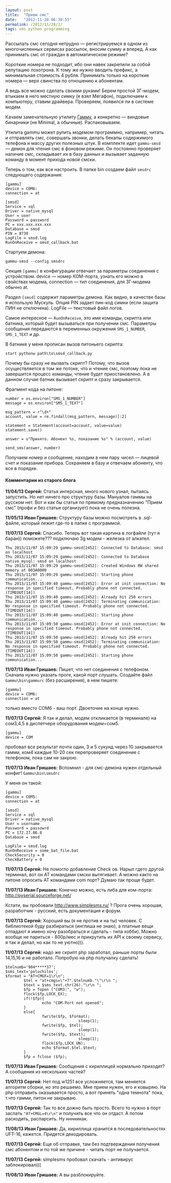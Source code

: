 ```yaml
---
layout: post
title:  "Прием смс"
date:   "2012-11-28 06:30:55"
permalink: /2012/11/28/1/
tags: sms python programming
---
```


Рассылать смс сегодня нетрудно — регистрируемся в одном из
многочисленных сервисах рассылок, вносим сумму и вперед. А как
принимать смс от граждан в автоматическом режиме?

Короткие номера не подходит, ибо они навек закрепили за собой
репутацию лохотрона. К тому же нужно вводить префикс, а минимальная
стоимость 4 рубля. Принимать только на короткие номера — верх свинства
по отношению к абонентам.

А ведь все можно сделать своими руками! Берем простой 3Г-модем,
втыкаем в него местную симку (я взял Мегафон), подключаем к
компьютеру, ставим драйвера. Проверяем, появился ли в системе модем.

Качаем замечательную утилиту [Гамму](http://wammu.eu/gammu/), а
конкретно — виндовые бинарники (не Minimal, а обычные). Распаковываем.

Утилита gammu может рулить модемом программно, например, читать и
отправлять смс, совершать звонки, делать бекапы содержимого телефона и
массу других полезных штук. В комплекте идет `gammu-smsd` — демон для
чтения смс в фоновом режиме. Он постоянно проверяет наличие смс,
складывает их в базу данных и вызывает заданную команду в момент
прихода новой смски.

Теперь о том, как все настроить. В папке bin создаем файл `smsdrc`
следующего содержания:

~~~
[gammu]
device = COM6:
connection = at

[smsd]
Service = sql
Driver = native_mysql
User = user
Password = password
PC = xxx.xxx.xxx.xxx
Database = smsd
PIN = 8730
LogFile = smsd.log
RunOnReceive = smsd_callback.bat
~~~

Стартуем демона:

~~~
gammu-smsd --config smsdrc
~~~

Секция `[gammu]` в конфигурации отвечает за параметры соединения с
устройством. device — номер КОМ-порта, узнать его можно в свойствах
модема, connection — тип соединения, для 3Г-модема обычно at.

Раздел `[smsd]` содержит параметры демона. Как видно, в качестве базы
я использую Мускуль. Опция PIN задает пин-код симки (если защита ПИН
не отключена). LogFile — текстовый файл логов.

Самое интересное — `RunOnReceive`, это имя команды, скрипта или
батника, который будет вызываться при получении смс. Параметры
сообщения передаются в переменных окружения `SMS_1_NUMBER`,
`SMS_1_TEXT` и др.

В батнике у меня прописан вызов питоньего скрипта:

~~~
start pythonw path\to\smsd_callback.py
~~~

Почему бы сразу не вызвать скрипт? Потому, что вызов осуществляется в
том же потоке, что и чтение смс, поэтому пока не завершится процесс
команды, чтение будет приостановлено. А в данном случае батник
вызывает скрипт и сразу закрывается.

Фрагмент кода на питоне:

~~~
number = os.environ["SMS_1_NUMBER"]
message = os.environ["SMS_1_TEXT"]

msg_pattern = r"\d+"
account, value = re.findall(msg_pattern, message)[:2]

statement = Statement(account=account, value=value)
statement.save()

answer = u"Принято. Абонент %s, показание %s" % (account, value)

send_sms(answer, number)
~~~

Получаем номер и сообщение, находим в нем пару чисел — лицевой счет и
показание прибора. Сохраняем в базу и отвечаем абоненту, что все в
порядке.



#### Комментарии из старого блога


**11/04/13 Сергей:** Статья интерсная, много нового узнал, пытаясь
  запустить. Но нет ничего про структуру базы. Мануалов гаммы на
  русском нет. Вот и как бы статья по прямому предназначению "Прием
  смс" (профи и без статьи организует) пока не очень полезна.


**11/05/13 Иван Гришаев:** Структуру базы можно посмотреть в
  .sql-файле, который лежит где-то в папке с программой.


**11/07/13 Сергей:** Спасибо. Теперь вот такая картина в логфайле (тут
я баран)) поможете???  подключаю 3g модем - железка от алкател.

~~~
Thu 2013/11/07 15:09:29 gammu-smsd[2452]: Connected to Database: smsd on localhost
Thu 2013/11/07 15:09:29 gammu-smsd[2452]: Connected to Database native_mysql: smsd on localhost
Thu 2013/11/07 15:09:29 gammu-smsd[2452]: Created Windows RW shared memory at 003A0000
Thu 2013/11/07 15:09:29 gammu-smsd[2452]: Starting phone communication...
Thu 2013/11/07 15:09:40 gammu-smsd[2452]: Error at init connection: No response in specified timeout. Probably phone not connected. (TIMEOUT[14])
Thu 2013/11/07 15:09:40 gammu-smsd[2452]: Already hit 250 errors
Thu 2013/11/07 15:09:40 gammu-smsd[2452]: Terminating communication: No response in specified timeout. Probably phone not connected. (TIMEOUT[14])
Thu 2013/11/07 15:09:40 gammu-smsd[2452]: Starting phone communication...
Thu 2013/11/07 15:09:50 gammu-smsd[2452]: Error at init connection: No response in specified timeout. Probably phone not connected. (TIMEOUT[14])
Thu 2013/11/07 15:09:50 gammu-smsd[2452]: Already hit 250 errors
Thu 2013/11/07 15:09:50 gammu-smsd[2452]: Terminating communication: No response in specified timeout. Probably phone not connected. (TIMEOUT[14])
Thu 2013/11/07 15:09:50 gammu-smsd[2452]: Starting phone communication...
~~~

**11/07/13 Иван Гришаев:** Пишет, что нет соединения с телефоном.
Сначала нужно указать проге, какой порт слушать. Создайте файл
`Gammu\bin\gammurc` (без расширения), в нем пишете:

~~~
[gammu]
device = COM6:
connection = at
~~~

только вместо COM6 - ваш порт. Двоеточие на конце нужно.


**11/07/13 Сергей:** Я так и делал, модем откликается (в терминале) на
  сом3,4,5 в диспетчере оборудования модем=сом5.

~~~
[gammu]
device = COM
~~~

пробовал все результат почти один, 3 и 5 сукунд через 10 закрывается
гамми, ком4 каждые 10-20 сек перепроверяет соединение с телефоном,
пока сам не закрою.


**11/07/13 Иван Гришаев:** Вспомнил - для смс-демона нужен отдельный
  конфиг! `Gammu\bin\smsdrc`

У меня он такой:

~~~
[gammu]
device = COM5:
connection = at

[smsd]
Service = sql
Driver = native_mysql
User = username
Password = passowrd
PC = 172.27.86.8
Database = smsd

LogFile = smsd.log
RunOnReceive = some_bat_file.bat
CheckSecurity = 0
CheckBattery = 0
~~~



**11/07/13 Сергей:** Не помогло добавление Check ов. Нарыл гдето
  другой терминал, вот он АТ командами смски вытягивает. А можно както
  на питоне опросить АТ командами com порт? Думаю так проще будет.


**11/07/13 Иван Гришаев:** Конечно можно, есть либа для ком-порта:
  http://pyserial.sourceforge.net/

Кстати, вы пробовали http://www.simplesms.ru/ ? Прога очень хорошая,
разработчик - русский, есть документация и форум.



**11/07/13 Сергей:** Хороший вы (я не против и на ты) человек. С
  библиотекой буду разбираться (инглиша не знаю), а платные вещи
  отпадают я имено хочу разобраться и сделать - типа хобби). Можно
  вообще не париться - 800р/мес и прикрутить их API к своему сервису,
  я так и делал, но как то не уютно))).


**11/07/13 Сергей:** надо же скрипт php заработал, раньше порты были
  14,15,16 и не работало. Попробую на php получалку сделать!

~~~
$telnumb='904*****37';
$sms_text='poluchilos';
$format = "AT+CMGF=1\r\n";
        $tel = "at+cmgs=\"+7".$telnumb."\"\r\n ";
        $text = $sms_text.chr(26)."\r\n ";
        $fp = fopen ("COM3:", "w");
        flock($fp,LOCK_EX);
        if(!$fp){
                echo "COM-Port not opened";
        }
        else{
                fwrite($fp, $format);
                                sleep(1);
                fwrite($fp, $tel);
                                sleep(1);
                fwrite($fp, $text);
                                sleep(1);
                flock($fp,LOCK_UN);
                echo $format.$tel.$text;
        }
        $fp = fclose ($fp);
~~~

**11/07/13 Иван Гришаев:** Сообщения с кириллицей нормально приходят?
  А сообщения из нескольких частей?


**11/07/13 Сергей:** Нет под w1251 все усложняется, там меняется
  алгоритм сборки, но это решаемо. Мне прием нужен, его и ковыряю. На
  php отправить оказывается просто, а вот принять "одна темнота" пока,
  т.что гамми, питон не закрываю.


**11/07/13 Сергей:** Так то все дожно быть просто. Всего то нужно в
  порт заслать `"AT+CMGL=4\r\n"` и получить все что он отдаст. А потом
  раскодить, распарсить. Ну нннникак.

**11/08/13 Иван Гришаев:** Да, кириллица хранится в
  последовательностях UFT-16, кажется. Придется декодировать.



**11/07/13 Сергей:** Еще об отправке, там без подтверждения получения
  смс абонентом и по той же причине - читать порт не получается.


**11/07/13 Сергей:** simplesms пробовал скачать - антивирус
  заблокировал(((


**11/08/13 Иван Гришаев:** А вы разблокируйте.
